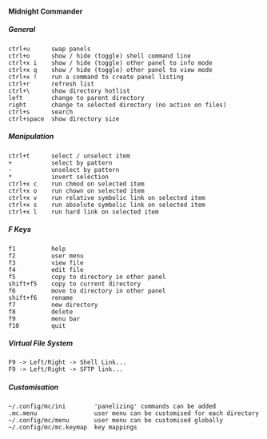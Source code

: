 #### Midnight Commander

##### General

    ctrl+u      swap panels
    ctrl+o      show / hide (toggle) shell command line
    ctrl+x i    show / hide (toggle) other panel to info mode
    ctrl+x q    show / hide (toggle) other panel to view mode
    ctrl+x !    run a command to create panel listing
    ctrl+r      refresh list
    ctrl+\      show directory hotlist
    left        change to parent directory
    right       change to selected directory (no action on files)
    ctrl+s      search
    ctrl+space  show directory size

##### Manipulation

    ctrl+t      select / unselect item
    +           select by pattern
    -           unselect by pattern
    *           invert selection
    ctrl+x c    run chmod on selected item
    ctrl+x o    run chown on selected item
    ctrl+x v    run relative symbolic link on selected item
    ctrl+x s    run absolute symbolic link on selected item
    ctrl+x l    run hard link on selected item

##### F Keys

    f1          help
    f2          user menu
    f3          view file
    f4          edit file
    f5          copy to directory in other panel
    shift+f5    copy to current directory
    f6          move to directory in other panel
    shift+f6    rename
    f7          new directory
    f8          delete
    f9          menu bar
    f10         quit

##### Virtual File System

    F9 -> Left/Right -> Shell Link...
    F9 -> Left/Right -> SFTP link...

##### Customisation

    ~/.config/mc/ini        'panelizing' commands can be added
    .mc.menu                user menu can be customised for each directory
    ~/.config/mc/menu       user menu can be customised globally
    ~/.config/mc/mc.keymap  key mappings
